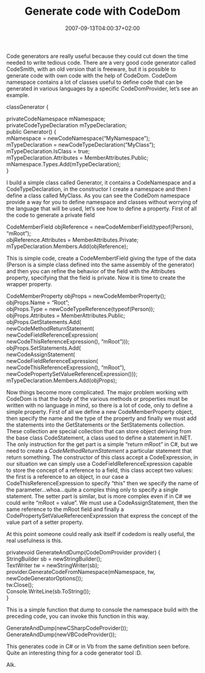 ﻿---
title: "Generate code with CodeDom"
description: ""
date: 2007-09-13T04:00:37+02:00
draft: false
tags: [NET framework]
categories: [NET framework]
---
Code generators are really useful because they could cut down the time needed to write tedious code. There are a very good code generator called CodeSmith, with an old version that is freeware, but it is possible to generate code with own code with the help of CodeDom. CodeDom namespace contains a lot of classes useful to define code that can be generated in various languages by a specific CodeDomProvider, let’s see an example.

classGenerator  {  
  
privateCodeNamespace  mNamespace;  
privateCodeTypeDeclaration  mTypeDeclaration;    
public  Generator()  {  
        mNamespace  =  newCodeNamespace(“MyNamespace”);  
        mTypeDeclaration  =  newCodeTypeDeclaration(“MyClass”);  
        mTypeDeclaration.IsClass  =  true;  
        mTypeDeclaration.Attributes  =  MemberAttributes.Public;  
        mNamespace.Types.Add(mTypeDeclaration);  
  }

I build a simple class called Generator, it contains a CodeNamespace and a CodeTypeDeclaration, in the constructor I create a namespace and then I define a class called MyClass. As you can see the CodeDom namespace provide a way for you to define namespace and classes without worrying of the language that will be used, let’s see how to define a property. First of all the code to generate a private field

CodeMemberField  objReference  =  newCodeMemberField(typeof(Person),  “mRoot”);  
objReference.Attributes  =  MemberAttributes.Private;  
mTypeDeclaration.Members.Add(objReference);

This is simple code, create a CodeMembertField giving the type of the data (Person is a simple class defined into the same assembly of the generator) and then you can refine the behavior of the field with the Attributes property, specifying that the field is private. Now it is time to create the wrapper property.

CodeMemberProperty  objProps  =  newCodeMemberProperty();  
objProps.Name  =  “Root”;  
objProps.Type  =  newCodeTypeReference(typeof(Person));  
objProps.Attributes  =  MemberAttributes.Public;  
objProps.GetStatements.Add(  
newCodeMethodReturnStatement(  
newCodeFieldReferenceExpression(  
newCodeThisReferenceExpression(),  “mRoot”)));  
objProps.SetStatements.Add(  
newCodeAssignStatement(  
newCodeFieldReferenceExpression(  
newCodeThisReferenceExpression(),  “mRoot”),    
newCodePropertySetValueReferenceExpression()));  
mTypeDeclaration.Members.Add(objProps);

Now things become more complicated. The major problem working with CodeDom is that the body of the various methods or properties must be written with no language in mind, so there is a lot of code, only to define a simple property. First of all we define a new CodeMemberProperty object, then specify the name and the type of the property and finally we must add the statements into the GetStatements or the SetStatements collection. These collection are special collection that can store object deriving from the base class CodeStatement, a class used to define a statement in.NET. The only instruction for the get part is a simple “return mRoot” in C#, but we need to create a *CodeMethodReturnStatement* a particular statement that return something. The constructor of this class accept a CodeExpression, in our situation we can simply use a CodeFieldReferenceExpression capable to store the concept of a reference to a field, this class accept two values: the first is a reference to an object, in our case a CodeThisReferenceExpression to specify “this” then we specify the name of the parameter...whoa...quite a complex thing only to specify a single statement. The setter part is similar, but is more complex even if in C# we could write “mRoot = value”. We must use a CodeAssignStatement, then the same reference to the mRoot field and finally a CodePropertySetValueReferecenExpression that express the concept of the value part of a setter property.

At this point someone could really ask itself if codedom is really useful, the real usefulness is this.

privatevoid  GenerateAndDump(CodeDomProvider  provider)  {  
StringBuilder  sb  =  newStringBuilder();  
TextWriter  tw  =  newStringWriter(sb);  
  provider.GenerateCodeFromNamespace(mNamespace,  tw,  newCodeGeneratorOptions());  
  tw.Close();  
Console.WriteLine(sb.ToString());  
}

This is  a simple function that dump to console the namespace build with the preceding code, you can invoke this function in this way.

GenerateAndDump(newCSharpCodeProvider());  
GenerateAndDump(newVBCodeProvider());

This generates code in C# or in Vb from the same definition seen before. Quite an interesting thing for a code generator tool :D.

Alk.

